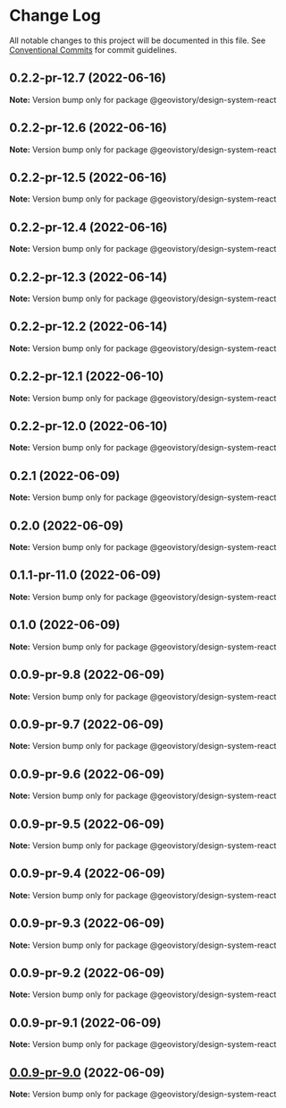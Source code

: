 # Change Log

All notable changes to this project will be documented in this file.
See [Conventional Commits](https://conventionalcommits.org) for commit guidelines.

## 0.2.2-pr-12.7 (2022-06-16)

**Note:** Version bump only for package @geovistory/design-system-react





## 0.2.2-pr-12.6 (2022-06-16)

**Note:** Version bump only for package @geovistory/design-system-react





## 0.2.2-pr-12.5 (2022-06-16)

**Note:** Version bump only for package @geovistory/design-system-react





## 0.2.2-pr-12.4 (2022-06-16)

**Note:** Version bump only for package @geovistory/design-system-react





## 0.2.2-pr-12.3 (2022-06-14)

**Note:** Version bump only for package @geovistory/design-system-react





## 0.2.2-pr-12.2 (2022-06-14)

**Note:** Version bump only for package @geovistory/design-system-react





## 0.2.2-pr-12.1 (2022-06-10)

**Note:** Version bump only for package @geovistory/design-system-react





## 0.2.2-pr-12.0 (2022-06-10)

**Note:** Version bump only for package @geovistory/design-system-react





## 0.2.1 (2022-06-09)

**Note:** Version bump only for package @geovistory/design-system-react





## 0.2.0 (2022-06-09)

**Note:** Version bump only for package @geovistory/design-system-react





## 0.1.1-pr-11.0 (2022-06-09)

**Note:** Version bump only for package @geovistory/design-system-react





## 0.1.0 (2022-06-09)

**Note:** Version bump only for package @geovistory/design-system-react





## 0.0.9-pr-9.8 (2022-06-09)

**Note:** Version bump only for package @geovistory/design-system-react





## 0.0.9-pr-9.7 (2022-06-09)

**Note:** Version bump only for package @geovistory/design-system-react





## 0.0.9-pr-9.6 (2022-06-09)

**Note:** Version bump only for package @geovistory/design-system-react





## 0.0.9-pr-9.5 (2022-06-09)

**Note:** Version bump only for package @geovistory/design-system-react





## 0.0.9-pr-9.4 (2022-06-09)

**Note:** Version bump only for package @geovistory/design-system-react





## 0.0.9-pr-9.3 (2022-06-09)

**Note:** Version bump only for package @geovistory/design-system-react





## 0.0.9-pr-9.2 (2022-06-09)

**Note:** Version bump only for package @geovistory/design-system-react





## 0.0.9-pr-9.1 (2022-06-09)

**Note:** Version bump only for package @geovistory/design-system-react





## [0.0.9-pr-9.0](https://github.com/geovistory/design-system/compare/v0.0.8-staging.0...v0.0.9-pr-9.0) (2022-06-09)

**Note:** Version bump only for package @geovistory/design-system-react
